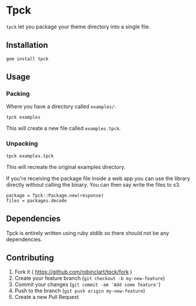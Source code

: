 # Tpck

`tpck` let you package your theme directory into a single file.

## Installation

```shell
gem install tpck
```

## Usage

### Packing

Where you have a directory called `examples/`:

```shell
tpck examples
```

This will create a new file called `examples.tpck`.

### Unpacking

```shell
tpck examples.tpck
```

This will recreate the original examples directory.

If you're receiving the package file inside a web app you can use the library directly without calling the binary. You can then say write the files to s3.

```
package = Tpck::Package.new(response)
files = packages.decode
```

## Dependencies

Tpck is entirely written using ruby stdlib so there should not be any dependencies.

## Contributing

1. Fork it ( https://github.com/robinclart/tpck/fork )
2. Create your feature branch (`git checkout -b my-new-feature`)
3. Commit your changes (`git commit -am 'Add some feature'`)
4. Push to the branch (`git push origin my-new-feature`)
5. Create a new Pull Request
